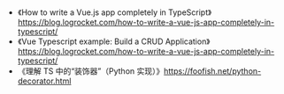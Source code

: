 * 《How to write a Vue.js app completely in TypeScript》https://blog.logrocket.com/how-to-write-a-vue-js-app-completely-in-typescript/
* 《Vue Typescript example: Build a CRUD Application》https://blog.logrocket.com/how-to-write-a-vue-js-app-completely-in-typescript/
* 《理解 TS 中的“装饰器”（Python 实现）》https://foofish.net/python-decorator.html

